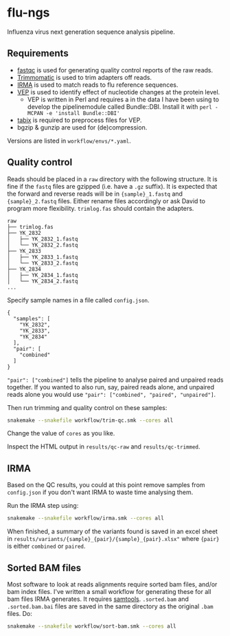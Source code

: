 # flu-ngs

Influenza virus next generation sequence analysis pipeline.


## Requirements

- [fastqc](https://www.bioinformatics.babraham.ac.uk/projects/fastqc/) is used for generating quality control reports of the raw reads.
- [Trimmomatic](http://www.usadellab.org/cms/?page=trimmomatic) is used to trim adapters off reads.
- [IRMA](https://wonder.cdc.gov/amd/flu/irma/) is used to match reads to flu reference sequences.
- [VEP](https://grch37.ensembl.org/info/docs/tools/vep/index.html) is used to identify effect of nucleotide changes at the protein level.
  - VEP is written in Perl and requires a in the data I have been using to develop the pipelinemodule called Bundle::DBI. Install it with `perl -MCPAN -e 'install Bundle::DBI'`
- [tabix](https://www.ncbi.nlm.nih.gov/pmc/articles/PMC3042176/) is required to preprocess files for VEP.
- bgzip & gunzip are used for (de)compression.

Versions are listed in `workflow/envs/*.yaml`.

## Quality control

Reads should be placed in a `raw` directory with the following structure. It is fine if the `fastq` files are gzipped (i.e. have a `.gz` suffix). It is expected that the forward and reverse reads will be in `{sample}_1.fastq` and `{sample}_2.fastq` files. Either rename files accordingly or ask David to program more flexibility. `trimlog.fas` should contain the adapters.

```
raw
├── trimlog.fas
├── YK_2832
│   ├── YK_2832_1.fastq
│   └── YK_2832_2.fastq
├── YK_2833
│   ├── YK_2833_1.fastq
│   └── YK_2833_2.fastq
├── YK_2834
│   ├── YK_2834_1.fastq
│   └── YK_2834_2.fastq
...
```

Specify sample names in a file called `config.json`.

```
{
  "samples": [
    "YK_2832",
    "YK_2833",
    "YK_2834"
  ],
  "pair": [
    "combined"
  ]
}
```

`"pair": ["combined"]` tells the pipeline to analyse paired and unpaired reads together.
If you wanted to also run, say, paired reads alone, and unpaired reads alone you would use `"pair": ["combined", "paired", "unpaired"]`.

Then run trimming and quality control on these samples:

```bash
snakemake --snakefile workflow/trim-qc.smk --cores all
```

Change the value of `cores` as you like.

Inspect the HTML output in `results/qc-raw` and `results/qc-trimmed`.

## IRMA

Based on the QC results, you could at this point remove samples from `config.json` if you don't want IRMA to waste time analysing them.

Run the IRMA step using:

```bash
snakemake --snakefile workflow/irma.smk --cores all
```

When finished, a summary of the variants found is saved in an excel sheet in `results/variants/{sample}_{pair}/{sample}_{pair}.xlsx"` where `{pair}` is either `combined` or `paired`.


## Sorted BAM files

Most software to look at reads alignments require sorted bam files, and/or bam index files.
I've written a small workflow for generating these for all bam files IRMA generates.
It requires [samtools](http://www.htslib.org/).
`.sorted.bam` and `.sorted.bam.bai` files are saved in the same directory as the original `.bam` files.
Do:

```bash
snakemake --snakefile workflow/sort-bam.smk --cores all
```

